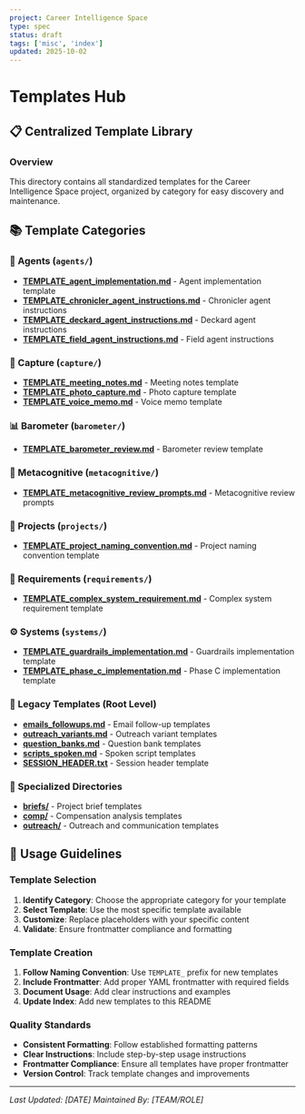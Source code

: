 ```yaml
---
project: Career Intelligence Space
type: spec
status: draft
tags: ['misc', 'index']
updated: 2025-10-02
---
```


# Templates Hub

## 📋 Centralized Template Library

### Overview
This directory contains all standardized templates for the Career Intelligence Space project, organized by category for easy discovery and maintenance.

## 📚 Template Categories

### **🤖 Agents** (`agents/`)
- **[TEMPLATE_agent_implementation.md](agents/TEMPLATE_agent_implementation.md)** - Agent implementation template
- **[TEMPLATE_chronicler_agent_instructions.md](agents/TEMPLATE_chronicler_agent_instructions.md)** - Chronicler agent instructions
- **[TEMPLATE_deckard_agent_instructions.md](agents/TEMPLATE_deckard_agent_instructions.md)** - Deckard agent instructions
- **[TEMPLATE_field_agent_instructions.md](agents/TEMPLATE_field_agent_instructions.md)** - Field agent instructions

### **📸 Capture** (`capture/`)
- **[TEMPLATE_meeting_notes.md](capture/TEMPLATE_meeting_notes.md)** - Meeting notes template
- **[TEMPLATE_photo_capture.md](capture/TEMPLATE_photo_capture.md)** - Photo capture template
- **[TEMPLATE_voice_memo.md](capture/TEMPLATE_voice_memo.md)** - Voice memo template

### **📊 Barometer** (`barometer/`)
- **[TEMPLATE_barometer_review.md](barometer/TEMPLATE_barometer_review.md)** - Barometer review template

### **🧠 Metacognitive** (`metacognitive/`)
- **[TEMPLATE_metacognitive_review_prompts.md](metacognitive/TEMPLATE_metacognitive_review_prompts.md)** - Metacognitive review prompts

### **📁 Projects** (`projects/`)
- **[TEMPLATE_project_naming_convention.md](projects/TEMPLATE_project_naming_convention.md)** - Project naming convention template

### **🔧 Requirements** (`requirements/`)
- **[TEMPLATE_complex_system_requirement.md](requirements/TEMPLATE_complex_system_requirement.md)** - Complex system requirement template

### **⚙️ Systems** (`systems/`)
- **[TEMPLATE_guardrails_implementation.md](systems/TEMPLATE_guardrails_implementation.md)** - Guardrails implementation template
- **[TEMPLATE_phase_c_implementation.md](systems/TEMPLATE_phase_c_implementation.md)** - Phase C implementation template

### **📄 Legacy Templates** (Root Level)
- **[emails_followups.md](emails_followups.md)** - Email follow-up templates
- **[outreach_variants.md](outreach_variants.md)** - Outreach variant templates
- **[question_banks.md](question_banks.md)** - Question bank templates
- **[scripts_spoken.md](scripts_spoken.md)** - Spoken script templates
- **[SESSION_HEADER.txt](SESSION_HEADER.txt)** - Session header template

### **📁 Specialized Directories**
- **[briefs/](briefs/)** - Project brief templates
- **[comp/](comp/)** - Compensation analysis templates
- **[outreach/](outreach/)** - Outreach and communication templates

## 🎯 Usage Guidelines

### **Template Selection**
1. **Identify Category**: Choose the appropriate category for your template
2. **Select Template**: Use the most specific template available
3. **Customize**: Replace placeholders with your specific content
4. **Validate**: Ensure frontmatter compliance and formatting

### **Template Creation**
1. **Follow Naming Convention**: Use `TEMPLATE_` prefix for new templates
2. **Include Frontmatter**: Add proper YAML frontmatter with required fields
3. **Document Usage**: Add clear instructions and examples
4. **Update Index**: Add new templates to this README

### **Quality Standards**
- **Consistent Formatting**: Follow established formatting patterns
- **Clear Instructions**: Include step-by-step usage instructions
- **Frontmatter Compliance**: Ensure all templates have proper frontmatter
- **Version Control**: Track template changes and improvements

---
*Last Updated: [DATE]*
*Maintained By: [TEAM/ROLE]*
